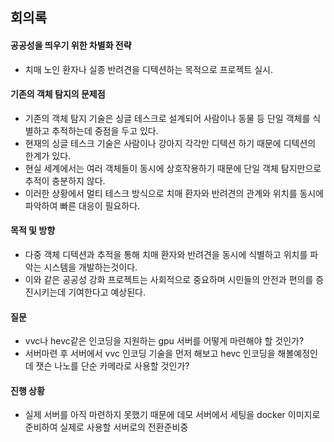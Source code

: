 ## 회의록
 
#### 공공성을 띄우기 위한 차별화 전략
- 치매 노인 환자나 실종 반려견을 디텍션하는 목적으로 프로젝트 실시.

#### 기존의 객체 탐지의 문제점
- 기존의 객체 탐지 기술은 싱글 테스크로 설계되어 사람이나 동물 등 단일 객체를 식별하고 추적하는데 중점을 두고 있다. 
- 현재의 싱글 테스크 기술은 사람이나 강아지 각각만 디텍션 하기 때문에 디텍션의 한계가 있다.
- 현실 세계에서는 여러 객체들이 동시에 상호작용하기 때문에 단일 객체 탐지만으로 추적이 충분하지 않다.
- 이러한 상황에서 멀티 테스크 방식으로 치매 환자와 반려견의 관계와 위치를 동시에 파악하여 빠른 대응이 필요하다.

#### 목적 및 방향
- 다중 객체 디텍션과 추적을 통해 치매 환자와 반려견을 동시에 식별하고 위치를 파악는 시스템을 개발하는것이다. 
- 이와 같은 공공성 강화 프로젝트는 사회적으로 중요하며 시민들의 안전과 편의를 증진시키는데 기여한다고 예상된다.

#### 질문
- vvc나 hevc같은 인코딩을 지원하는 gpu 서버를 어떻게 마련해야 할 것인가?
- 서버마련 후 서버에서 vvc 인코딩 기술을 먼저 해보고 hevc 인코딩을 해볼예정인데 잿슨 나노를 단순 카메라로 사용할 것인가? 

#### 진행 상황
- 실제 서버를 아직 마련하지 못했기 때문에 데모 서버에서 세팅을 docker 이미지로 준비하여 실제로 사용할 서버로의 전환준비중